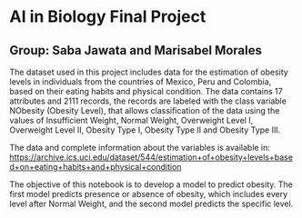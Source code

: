 # AI in Biology Final Project

## Group: Saba Jawata and Marisabel Morales

The dataset used in this project includes data for the estimation of obesity levels in individuals from the countries of Mexico, Peru and Colombia, based on their eating habits and physical condition. The data contains 17 attributes and 2111 records, the records are labeled with the class variable NObesity (Obesity Level), that allows classification of the data using the values of Insufficient Weight, Normal Weight, Overweight Level I, Overweight Level II, Obesity Type I, Obesity Type II and Obesity Type III. 

The data and complete information about the variables is available in: https://archive.ics.uci.edu/dataset/544/estimation+of+obesity+levels+based+on+eating+habits+and+physical+condition

The objective of this notebook is to develop a model to predict obesity. The first model predicts presence or absence of obesity, which includes every level after Normal Weight, and the second model predicts the specific level. 
